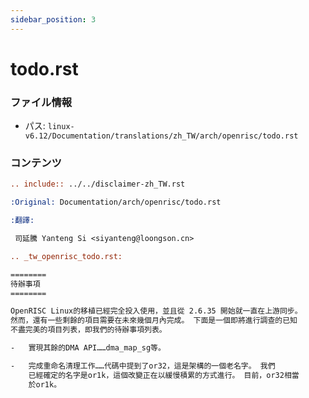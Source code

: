 ```yaml
---
sidebar_position: 3
---
```

# todo.rst

### ファイル情報

- パス: `linux-v6.12/Documentation/translations/zh_TW/arch/openrisc/todo.rst`

### コンテンツ

```rst
.. include:: ../../disclaimer-zh_TW.rst

:Original: Documentation/arch/openrisc/todo.rst

:翻譯:

 司延騰 Yanteng Si <siyanteng@loongson.cn>

.. _tw_openrisc_todo.rst:

========
待辦事項
========

OpenRISC Linux的移植已經完全投入使用，並且從 2.6.35 開始就一直在上游同步。
然而，還有一些剩餘的項目需要在未來幾個月內完成。 下面是一個即將進行調查的已知
不盡完美的項目列表，即我們的待辦事項列表。

-   實現其餘的DMA API……dma_map_sg等。

-   完成重命名清理工作……代碼中提到了or32，這是架構的一個老名字。 我們
    已經確定的名字是or1k，這個改變正在以緩慢積累的方式進行。 目前，or32相當
    於or1k。


```
